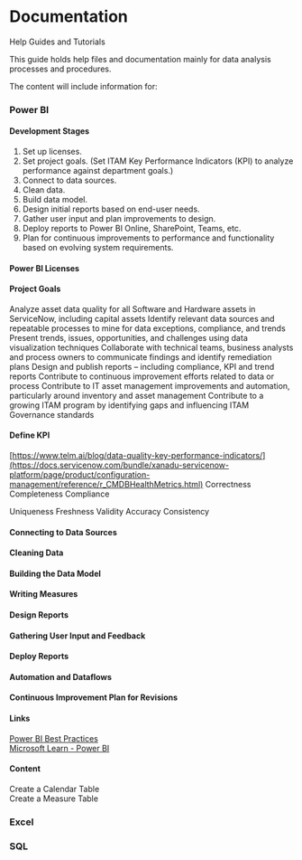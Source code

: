 # Documentation
Help Guides and Tutorials

This guide holds help files and documentation mainly for data analysis processes and procedures.

The content will include information for:

### Power BI

#### Development Stages

1. Set up licenses.
2. Set project goals. (Set ITAM Key Performance Indicators (KPI) to analyze performance against department goals.)
3. Connect to data sources.
4. Clean data.
5. Build data model.
6. Design initial reports based on end-user needs.
7. Gather user input and plan improvements to design.
8. Deploy reports to Power BI Online, SharePoint, Teams, etc.
9. Plan for continuous improvements to performance and functionality based on evolving system requirements.

#### Power BI Licenses
#### Project Goals

Analyze asset data quality for all Software and Hardware assets in ServiceNow, including capital assets
Identify relevant data sources and repeatable processes to mine for data exceptions, compliance, and trends
Present trends, issues, opportunities, and challenges using data visualization techniques
Collaborate with technical teams, business analysts and process owners to communicate findings and identify remediation plans
Design and publish reports – including compliance, KPI and trend reports
Contribute to continuous improvement efforts related to data or process
Contribute to IT asset management improvements and automation, particularly around inventory and asset management
Contribute to a growing ITAM program by identifying gaps and influencing ITAM Governance standards

#### Define KPI
[https://www.telm.ai/blog/data-quality-key-performance-indicators/](https://docs.servicenow.com/bundle/xanadu-servicenow-platform/page/product/configuration-management/reference/r_CMDBHealthMetrics.html)
Correctness
Completeness
Compliance


Uniqueness
Freshness
Validity
Accuracy
Consistency


#### Connecting to Data Sources
#### Cleaning Data
#### Building the Data Model
#### Writing Measures
#### Design Reports
#### Gathering User Input and Feedback
#### Deploy Reports
#### Automation and Dataflows
#### Continuous Improvement Plan for Revisions 

#### Links  
[Power BI Best Practices](https://exceleratorbi.com.au/best-practices-power-pivot-power-query-power-bi/)  
[Microsoft Learn - Power BI](https://learn.microsoft.com/en-us/training/browse/?expanded=power-platform&products=power-bi)  

#### Content  
Create a Calendar Table  
Create a Measure Table  

### Excel
### SQL

